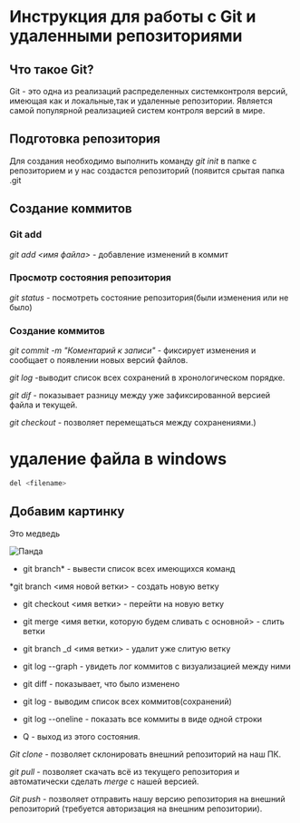 # Инструкция для работы с Git и удаленными репозиториями
 
 ## Что такое Git?
 Git - это одна из реализаций распределенных системконтроля версий, имеющая как и локальные,так и удаленные  репозитории. Является самой популярной реализацией систем контроля версий в мире.
 ## Подготовка репозитория
 Для создания необходимо выполнить команду *git init* в папке с репозиторием и у нас создастся репозиторий (появится срытая папка .git
 
 ## Создание коммитов
 ### Git add
 *git add <имя файла>* - добавление изменений в коммит
 
 ### Просмотр состояния репозитория
 *git status* - посмотреть состояние репозитория(были изменения или не было)
 
 ### Создание коммитов
 *git commit -m "Коментарий к записи"* - фиксирует изменения и сообщает о появлении новых версий файлов.
 
 *git log* -выводит список всех сохранений в хронологическом порядке.

 *git dif* - показывает разницу между уже зафиксированной версией файла и текущей.


 *git checkout* - позволяет перемещаться между сохранениями.)

 # удаление файла в windows
 ~~~ sh
 del <filename>
 ~~~
  
## Добавим картинку ##

Это медведь

![Панда](scale_1200.jpg)

* git branch* - вывести список всех имеющихся команд

*git branch <имя  новой ветки> - создать новую ветку

* git checkout <имя ветки> - перейти на новую ветку

* git merge 
 <имя ветки, которую будем сливать с основной> - слить ветки

* git branch _d <имя ветки> - удалит уже слитую ветку

* git log --graph - увидеть лог коммитов с визуализацией между ними

* git diff - показывает, что было изменено

* git log - выводим список всех коммитов(сохранений)

* git log --oneline - показать все коммиты в виде одной строки

* Q - выход из этого состояния.

*Git clone* - позволяет склонировать внешний репозиторий на наш ПК.

*git pull* - позволяет скачать всё из текущего репозитория и автоматически сделать *merge* c нашей версией.
 
 *Git push* - позволяет отправить нашу версию репозитория на внешний репозиторий (требуется авторизация на внешним репозитории).


